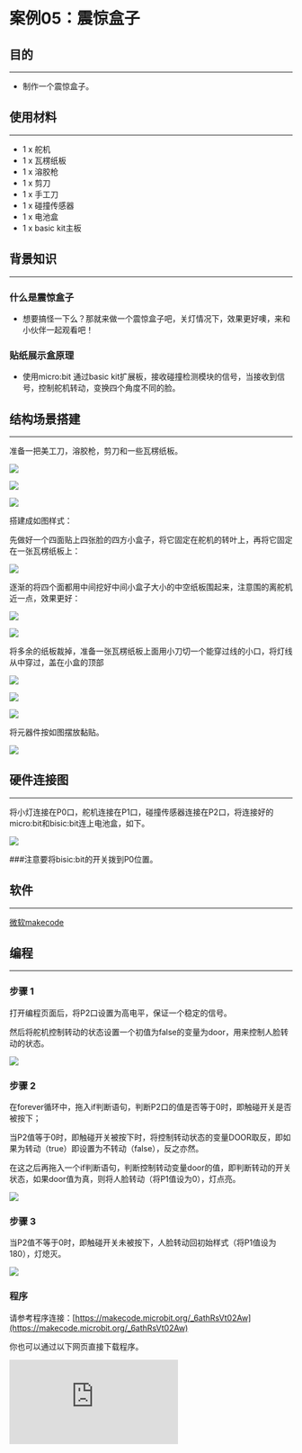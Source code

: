 ﻿# 案例05：震惊盒子

## 目的
---

- 制作一个震惊盒子。

## 使用材料
---

- 1 x 舵机
- 1 x 瓦楞纸板
- 1 x 溶胶枪
- 1 x 剪刀
- 1 x 手工刀
- 1 x 碰撞传感器
- 1 x 电池盒
- 1 x basic kit主板


## 背景知识
---
### 什么是震惊盒子
- 想要搞怪一下么？那就来做一个震惊盒子吧，关灯情况下，效果更好噢，来和小伙伴一起观看吧！

### 贴纸展示盒原理
- 使用micro:bit 通过basic kit扩展板，接收碰撞检测模块的信号，当接收到信号，控制舵机转动，变换四个角度不同的脸。


## 结构场景搭建
---
准备一把美工刀，溶胶枪，剪刀和一些瓦楞纸板。

![](https://wiki-media-ef.oss-cn-hongkong.aliyuncs.com/docs/microbit/getting-started/microbit-basic-kit/images/5fTCOyS.jpg)

![](https://wiki-media-ef.oss-cn-hongkong.aliyuncs.com/docs/microbit/getting-started/microbit-basic-kit/images/OsrstYv.jpg)

![](https://wiki-media-ef.oss-cn-hongkong.aliyuncs.com/docs/microbit/getting-started/microbit-basic-kit/images/t6A0IwP.jpg)

搭建成如图样式：

先做好一个四面贴上四张脸的四方小盒子，将它固定在舵机的转叶上，再将它固定在一张瓦楞纸板上：

![](https://wiki-media-ef.oss-cn-hongkong.aliyuncs.com/docs/microbit/getting-started/microbit-basic-kit/images/XUKaZuB.jpg)

逐渐的将四个面都用中间挖好中间小盒子大小的中空纸板围起来，注意围的离舵机近一点，效果更好：

![](https://wiki-media-ef.oss-cn-hongkong.aliyuncs.com/docs/microbit/getting-started/microbit-basic-kit/images/ZzkorKa.jpg)

![](https://wiki-media-ef.oss-cn-hongkong.aliyuncs.com/docs/microbit/getting-started/microbit-basic-kit/images/bhjsZG9.jpg)

将多余的纸板裁掉，准备一张瓦楞纸板上面用小刀切一个能穿过线的小口，将灯线从中穿过，盖在小盒的顶部

![](https://wiki-media-ef.oss-cn-hongkong.aliyuncs.com/docs/microbit/getting-started/microbit-basic-kit/images/EHVofkw.jpg)

![](https://wiki-media-ef.oss-cn-hongkong.aliyuncs.com/docs/microbit/getting-started/microbit-basic-kit/images/xp7iEj5.jpg)

![](https://wiki-media-ef.oss-cn-hongkong.aliyuncs.com/docs/microbit/getting-started/microbit-basic-kit/images/FwJVqmw.jpg)

将元器件按如图摆放黏贴。

![](https://wiki-media-ef.oss-cn-hongkong.aliyuncs.com/docs/microbit/getting-started/microbit-basic-kit/images/OJpRAKH.jpg)



## 硬件连接图
---


将小灯连接在P0口，舵机连接在P1口，碰撞传感器连接在P2口，将连接好的micro:bit和bisic:bit连上电池盒，如下。

![](https://wiki-media-ef.oss-cn-hongkong.aliyuncs.com/docs/microbit/getting-started/microbit-basic-kit/images/qIxyiCc.jpg)


###注意要将bisic:bit的开关拨到P0位置。



## 软件
---
[微软makecode](https://makecode.microbit.org/#)





## 编程
---
### 步骤 1

打开编程页面后，将P2口设置为高电平，保证一个稳定的信号。

然后将舵机控制转动的状态设置一个初值为false的变量为door，用来控制人脸转动的状态。

![](https://wiki-media-ef.oss-cn-hongkong.aliyuncs.com/docs/microbit/getting-started/microbit-basic-kit/images/XGUcluA.png)

### 步骤 2

在forever循环中，拖入if判断语句，判断P2口的值是否等于0时，即触碰开关是否被按下；

当P2值等于0时，即触碰开关被按下时，将控制转动状态的变量DOOR取反，即如果为转动（true）即设置为不转动（false），反之亦然。

在这之后再拖入一个if判断语句，判断控制转动变量door的值，即判断转动的开关状态，如果door值为真，则将人脸转动（将P1值设为0），灯点亮。

![](https://wiki-media-ef.oss-cn-hongkong.aliyuncs.com/docs/microbit/getting-started/microbit-basic-kit/images/zZXlHV1.png)

### 步骤 3

当P2值不等于0时，即触碰开关未被按下，人脸转动回初始样式（将P1值设为180），灯熄灭。

![](https://wiki-media-ef.oss-cn-hongkong.aliyuncs.com/docs/microbit/getting-started/microbit-basic-kit/images/Q8LsMmq.png)




### 程序

请参考程序连接：[https://makecode.microbit.org/_6athRsVt02Aw](https://makecode.microbit.org/_6athRsVt02Aw)

你也可以通过以下网页直接下载程序。


<div
    style={{
        position: 'relative',
        paddingBottom: '60%',
        overflow: 'hidden',
    }}
>
    <iframe
        src="https://makecode.microbit.org/_6athRsVt02Aw"
        frameborder="0"
        sandbox="allow-popups allow-forms allow-scripts allow-same-origin"
        style={{
            position: 'absolute',
            width: '100%',
            height: '100%',
        }}
    />
</div>

## 结论
---
当触碰模块作为按钮被点亮，舵机状态被设置为0，转动180度，转动人脸，然后换一个方向继续控制人脸转动。

![](https://wiki-media-ef.oss-cn-hongkong.aliyuncs.com/docs/microbit/getting-started/microbit-basic-kit/images/g0CMLx6.gif)

## 思考
---
怎样将震惊盒子的展示方式变为每一面依次旋转呢？

## 常见问题
---


## 相关阅读
---
